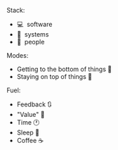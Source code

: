 Stack:
 * 💻 &nbsp;software
 * 🌳 &nbsp;systems
 * 🤝 &nbsp;people

Modes:
 * Getting to the bottom of things 🔎
 * Staying on top of things 👀

Fuel:
 * Feedback 🔃
 * "Value" 💎
 * Time 🕐
 * Sleep 🛌
 * Coffee ☕
